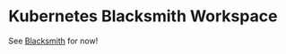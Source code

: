 # Kubernetes Blacksmith Workspace

See [Blacksmith](https://github.com/cafebazaar/blacksmith) for now!
